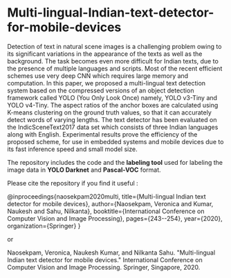 # Multi-lingual-Indian-text-detector-for-mobile-devices

Detection of text in natural scene images is a challenging problem owing to its significant variations in the appearance of the texts as well as the background. The task becomes even more difficult for Indian texts, due to the presence of multiple languages and scripts. Most of the recent efficient schemes use very deep CNN which requires large memory and computation. In this paper, we proposed a multi-lingual text detection system based on the compressed versions of an object detection framework called YOLO (You Only Look Once) namely, YOLO v3-Tiny and YOLO v4-Tiny. The aspect ratios of the anchor boxes are calculated using K-means clustering on the ground truth values, so that it can accurately detect words of varying lengths. The text detector has been evaluated on the IndicSceneText2017 data set which consists of three Indian languages along with English. Experimental results prove the efficiency of the proposed scheme, for use in embedded systems and mobile devices due to its fast inference speed and small model size.

The repository includes the code and the **labeling tool** used for labeling the image data in **YOLO Darknet** and **Pascal-VOC** format.

Please cite the repository if you find it useful :



@inproceedings{naosekpam2020multi, 
  title={Multi-lingual Indian text detector for mobile devices},
  author={Naosekpam, Veronica and Kumar, Naukesh and Sahu, Nilkanta},
  booktitle={International Conference on Computer Vision and Image Processing},
  pages={243--254},
  year={2020},
  organization={Springer}
}

or 

Naosekpam, Veronica, Naukesh Kumar, and Nilkanta Sahu. "Multi-lingual Indian text detector for mobile devices." International Conference on Computer Vision and Image Processing. Springer, Singapore, 2020.

